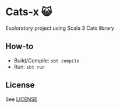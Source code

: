# Cats-x 😺

Exploratory project using Scala 3 Cats library

## How-to

* Build/Compile: `sbt compile`
* Run: `sbt run`

## License

See [LICENSE](LICENSE)

